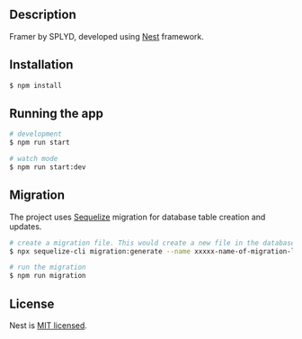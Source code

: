 ## Description

Framer by SPLYD, developed using [Nest](https://github.com/nestjs/nest) framework.

## Installation

```bash
$ npm install
```

## Running the app

```bash
# development
$ npm run start

# watch mode
$ npm run start:dev
```

## Migration

The project uses [Sequelize](https://sequelize.org/docs/v6/other-topics/migrations/#creating-the-first-model-and-migration) migration for database table creation and updates.

```bash
# create a migration file. This would create a new file in the database/migrations folder
$ npx sequelize-cli migration:generate --name xxxxx-name-of-migration-like-create-user-table

# run the migration
$ npm run migration
```

## License

Nest is [MIT licensed](LICENSE).
